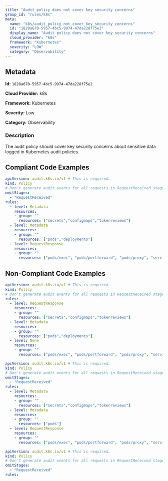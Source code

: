 ```yaml
---
title: "Audit policy does not cover key security concerns"
group_id: "rules/k8s"
meta:
  name: "k8s/audit_policy_not_cover_key_security_concerns"
  id: "1828a670-5957-4bc5-9974-47da228f75e2"
  display_name: "Audit policy does not cover key security concerns"
  cloud_provider: "k8s"
  framework: "Kubernetes"
  severity: "LOW"
  category: "Observability"
---
```

## Metadata

**Id:** `1828a670-5957-4bc5-9974-47da228f75e2`

**Cloud Provider:** k8s

**Framework:** Kubernetes

**Severity:** Low

**Category:** Observability

### Description

 The audit policy should cover key security concerns about sensitive data logged in Kubernetes audit policies.


## Compliant Code Examples
```yaml
apiVersion: audit.k8s.io/v1 # This is required.
kind: Policy
# Don't generate audit events for all requests in RequestReceived stage.
omitStages:
  - "RequestReceived"
rules:
  - level: Metadata
    resources:
    - group: ""
      resources: ["secrets","configmaps","tokenreviews"]
  - level: Metadata
    resources:
    - group: ""
      resources: ["pods","deployments"]
  - level: RequestResponse
    resources:
    - group: ""
      resources: ["pods/exec", "pods/portforward", "pods/proxy", "services/proxy"]

```
## Non-Compliant Code Examples
```yaml
apiVersion: audit.k8s.io/v1 # This is required.
kind: Policy
# Don't generate audit events for all requests in RequestReceived stage.
rules:
  - level: RequestResponse
    resources:
    - group: ""
      resources: ["secrets","configmaps","tokenreviews"]
  - level: Metadata
    resources:
    - group: ""
      resources: ["pods","deployments"]
  - level: None
    resources:
    - group: ""
      resources: ["pods/exec", "pods/portforward", "pods/proxy", "services/proxy"]

```

```yaml
apiVersion: audit.k8s.io/v1 # This is required.
kind: Policy
# Don't generate audit events for all requests in RequestReceived stage.
omitStages:
  - "RequestReceived"
rules:
  - level: Metadata
    resources:
    - group: ""
      resources: ["secrets","configmaps","tokenreviews"]
  - level: Metadata
    resources:
    - group: ""
      resources: ["pods"]
  - level: RequestResponse
    resources:
    - group: ""
      resources: ["pods/exec", "pods/portforward", "pods/proxy", "services/proxy"]

```

```yaml
apiVersion: audit.k8s.io/v1 # This is required.
kind: Policy
# Don't generate audit events for all requests in RequestReceived stage.
omitStages:
  - "RequestReceived"
rules:

```